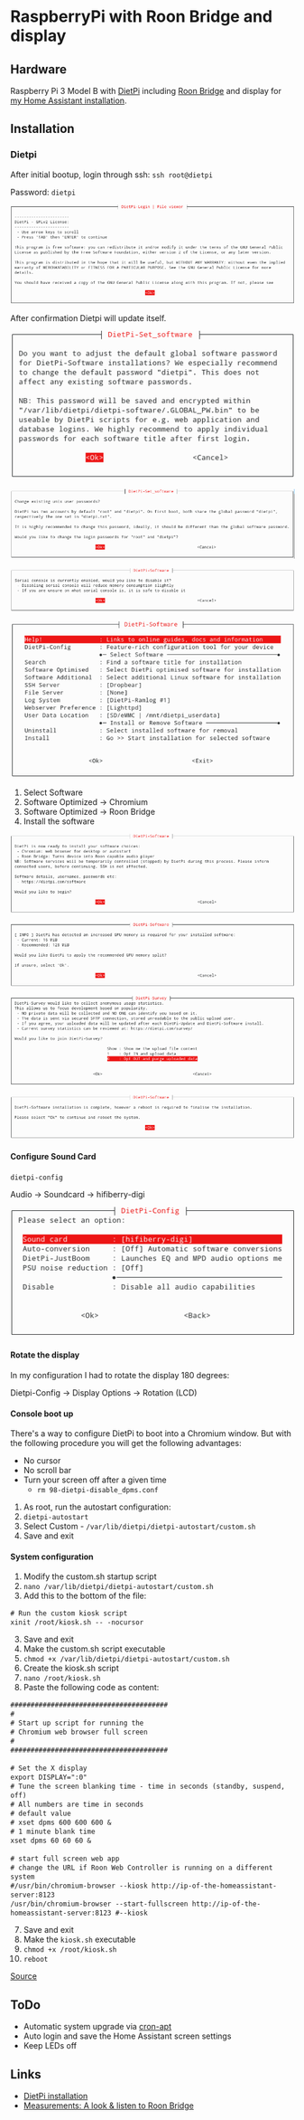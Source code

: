# RaspberryPi with Roon Bridge and display

## Hardware

Raspberry Pi 3 Model B with [DietPi](https://github.com/MichaIng/DietPi) including [Roon Bridge](https://kb.roonlabs.com/RoonBridge) and display for [my Home Assistant installation](home-assistant-smart-home.md).

## Installation

### Dietpi

After initial bootup, login through ssh: `ssh root@dietpi`

Password: `dietpi`

![DietPi Initial](../images/dietpi_initial.png)

After confirmation Dietpi will update itself.

![DietPi-Set Software](../images/dietpi-set_software.png)

![DietPi Unix Password](../images/dietpi_unix_password.png)

![DietPi Serial Console](../images/dietpi_serial_console.png)

![DietPi Software](../images/dietpi_software.png)

1. Select Software
  1. Software Optimized -> Chromium
  2. Software Optimized -> Roon Bridge
2. Install the software

![DietPi Software Install](../images/dietpi_software_install.png)

![DietPi GPU Memory](../images/dietpi_gpu_memory.png)

![DietPi GPU Memory](../images/dietpi_survey.png)

![DietPi Software Final](../images/dietpi_software_final.png)

#### Configure Sound Card

`dietpi-config`

Audio -> Soundcard -> hifiberry-digi

![DietPi Software Configure Soundcard](../images/dietpi-config_soundcard.png)

#### Rotate the display

In my configuration I had to rotate the display 180 degrees:

Dietpi-Config -> Display Options -> Rotation (LCD)

#### Console boot up

There's a way to configure DietPi to boot into a Chromium window. But with the following procedure you will get the following advantages:

* No cursor
* No scroll bar
* Turn your screen off after a given time
  * `rm 98-dietpi-disable_dpms.conf`

1. As root, run the autostart configuration:
  1. `dietpi-autostart`
2. Select Custom - `/var/lib/dietpi/dietpi-autostart/custom.sh`
3. Save and exit

#### System configuration

1. Modify the custom.sh startup script
  1. `nano /var/lib/dietpi/dietpi-autostart/custom.sh`
2. Add this to the bottom of the file:
```
# Run the custom kiosk script
xinit /root/kiosk.sh -- -nocursor
```
3. Save and exit
4. Make the custom.sh script executable
  1. `chmod +x /var/lib/dietpi/dietpi-autostart/custom.sh`
5. Create the kiosk.sh script
  1. `nano /root/kiosk.sh`
6. Paste the following code as content:

```
#######################################
#
# Start up script for running the
# Chromium web browser full screen
#
#######################################

# Set the X display
export DISPLAY=":0"
# Tune the screen blanking time - time in seconds (standby, suspend, off)
# All numbers are time in seconds
# default value
# xset dpms 600 600 600 &
# 1 minute blank time
xset dpms 60 60 60 &

# start full screen web app
# change the URL if Roon Web Controller is running on a different system
#/usr/bin/chromium-browser --kiosk http://ip-of-the-homeassistant-server:8123
/usr/bin/chromium-browser --start-fullscreen http://ip-of-the-homeassistant-server:8123 #--kiosk
```

7. Save and exit
8. Make the `kiosk.sh` executable
  1. `chmod +x /root/kiosk.sh`
9. `reboot`

[Source](https://github.com/pluggemi/roon-web-controller/wiki/Diet-Pi-Installation-Extension-Manager)

## ToDo
* Automatic system upgrade via [cron-apt](https://wiki.ubuntuusers.de/cron-apt/)
* Auto login and save the Home Assistant screen settings
* Keep LEDs off

## Links

* [DietPi installation](https://dietpi.com/phpbb/viewtopic.php?p=9#p9)
* [Measurements: A look & listen to Roon Bridge](http://archimago.blogspot.com/2017/02/measurements-look-listen-to-roon-bridge.html)

